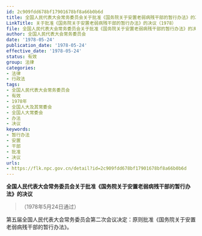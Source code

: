```yaml
---
id: 2c909fdd678bf17901678bf8a66b0b6d
title: 全国人民代表大会常务委员会关于批准《国务院关于安置老弱病残干部的暂行办法》的决议
LinkTitle: 关于批准《国务院关于安置老弱病残干部的暂行办法》的决议（1978）
file: 全国人民代表大会常务委员会关于批准《国务院关于安置老弱病残干部的暂行办法》的决议_19780524_2c909fdd678bf17901678bf8a66b0b6d.docx
author: 全国人民代表大会常务委员会
date: '1978-05-24'
publication_date: '1978-05-24'
effective_date: '1978-05-24'
status: 有效
group: 法律
categories:
- 法律
- 行政法
tags:
- 全国人民代表大会常务委员会
- 有效
- 1978年
- 全国人大及其常委会
- 全国人大常委会
- 办法
- 决议
keywords:
- 暂行办法
- 安置
- 干部
- 批准
- 决议
urls:
- https://flk.npc.gov.cn/detail?id=2c909fdd678bf17901678bf8a66b0b6d
---
```


**全国人民代表大会常务委员会关于批准《国务院关于安置老弱病残干部的暂行办法》的决议**

> （1978年5月24日通过）

第五届全国人民代表大会常务委员会第二次会议决定：原则批准《国务院关于安置老弱病残干部的暂行办法》。
